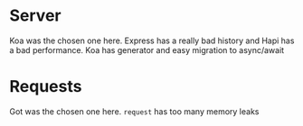 # Server

Koa was the chosen one here.
Express has a really bad history and Hapi has a bad performance.
Koa has generator and easy migration to async/await

# Requests
Got was the chosen one here.
`request` has too many memory leaks
